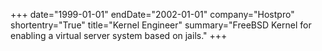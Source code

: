+++
date="1999-01-01"
endDate="2002-01-01"
company="Hostpro"
shortentry="True"
title="Kernel Engineer"
summary="FreeBSD Kernel for enabling a virtual server system based on jails."
+++
